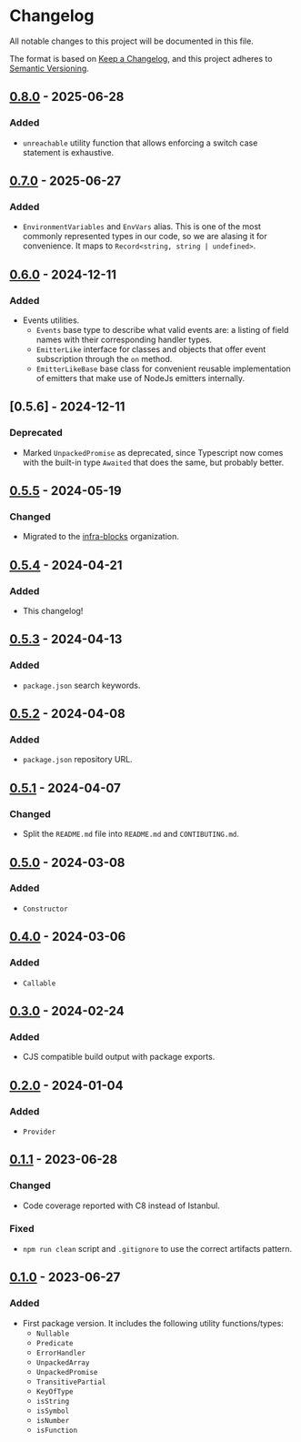 # Changelog

All notable changes to this project will be documented in this file.

The format is based on [Keep a Changelog](https://keepachangelog.com/en/1.1.0/),
and this project adheres to [Semantic Versioning](https://semver.org/spec/v2.0.0.html).

## [0.8.0] - 2025-06-28

### Added

- `unreachable` utility function that allows enforcing a switch case statement is
exhaustive.

## [0.7.0] - 2025-06-27

### Added

- `EnvironmentVariables` and `EnvVars` alias. This is one of the most commonly represented types
in our code, so we are alasing it for convenience. It maps to `Record<string, string | undefined>`.

## [0.6.0] - 2024-12-11

### Added

- Events utilities.
  - `Events` base type to describe what valid events are: a listing of field names with their corresponding handler types.
  - `EmitterLike` interface for classes and objects that offer event subscription through the `on` method.
  - `EmitterLikeBase` base class for convenient reusable implementation of emitters that make use of NodeJs emitters internally.

## [0.5.6] - 2024-12-11

### Deprecated

- Marked `UnpackedPromise` as deprecated, since Typescript now comes with the built-in type `Awaited`
that does the same, but probably better.

## [0.5.5] - 2024-05-19

### Changed

- Migrated to the [infra-blocks](https://github.com/infra-blocks) organization.

## [0.5.4] - 2024-04-21

### Added

- This changelog!

## [0.5.3] - 2024-04-13

### Added

- `package.json` search keywords.

## [0.5.2] - 2024-04-08

### Added

- `package.json` repository URL.

## [0.5.1] - 2024-04-07

### Changed

- Split the `README.md` file into `README.md` and `CONTIBUTING.md`.

## [0.5.0] - 2024-03-08

### Added

- `Constructor`

## [0.4.0] - 2024-03-06

### Added

- `Callable`

## [0.3.0] - 2024-02-24

### Added

- CJS compatible build output with package exports.

## [0.2.0] - 2024-01-04

### Added

- `Provider`

## [0.1.1] - 2023-06-28

### Changed

- Code coverage reported with C8 instead of Istanbul.

### Fixed

- `npm run clean` script and `.gitignore` to use the correct artifacts pattern.

## [0.1.0] - 2023-06-27

### Added

- First package version. It includes the following utility functions/types:
  - `Nullable`
  - `Predicate`
  - `ErrorHandler`
  - `UnpackedArray`
  - `UnpackedPromise`
  - `TransitivePartial`
  - `KeyOfType`
  - `isString`
  - `isSymbol`
  - `isNumber`
  - `isFunction`

[0.8.0]: https://github.com/infra-blocks/ts-types/compare/v0.7.0...v0.8.0
[0.7.0]: https://github.com/infra-blocks/ts-types/compare/v0.6.0...v0.7.0
[0.6.0]: https://github.com/infra-blocks/ts-types/compare/v0.5.5...v0.6.0
[0.5.5]: https://github.com/infra-blocks/ts-types/compare/v0.5.4...v0.5.5
[0.5.4]: https://github.com/infra-blocks/ts-types/compare/v0.5.3...v0.5.4
[0.5.3]: https://github.com/infra-blocks/ts-types/compare/v0.5.2...v0.5.3
[0.5.2]: https://github.com/infra-blocks/ts-types/compare/v0.5.1...v0.5.2
[0.5.1]: https://github.com/infra-blocks/ts-types/compare/v0.5.0...v0.5.1
[0.5.0]: https://github.com/infra-blocks/ts-types/compare/v0.4.0...v0.5.0
[0.4.0]: https://github.com/infra-blocks/ts-types/compare/v0.3.0...v0.4.0
[0.3.0]: https://github.com/infra-blocks/ts-types/compare/v0.2.0...v0.3.0
[0.2.0]: https://github.com/infra-blocks/ts-types/compare/v0.1.1...v0.2.0
[0.1.1]: https://github.com/infra-blocks/ts-types/compare/v0.1.0...v0.1.1
[0.1.0]: https://github.com/infra-blocks/ts-types/releases/tag/v0.1.0
